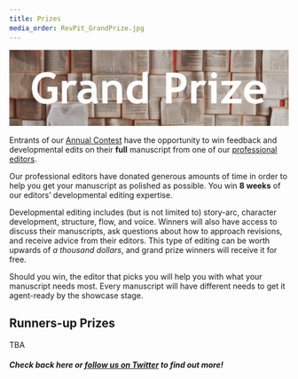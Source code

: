 ```yaml
---
title: Prizes
media_order: RevPit_GrandPrize.jpg
---
```


![RevPit Grand Prize](RevPit_GrandPrize.jpg)

Entrants of our [Annual Contest](http://reviseresub.com/annual-contest) have the opportunity to win feedback and developmental edits on their **full** manuscript from one of our [professional editors](http://reviseresub.com/editors).

Our professional editors have donated generous amounts of time in order to help you get your manuscript as polished as possible. You win **8 weeks** of our editors’ developmental editing expertise.

Developmental editing includes (but is not limited to) story-arc, character development, structure, flow, and voice. Winners will also have access to discuss their manuscripts, ask questions about how to approach revisions, and receive advice from their editors. This type of editing can be worth upwards of _a thousand dollars_, and grand prize winners will receive it for free.

Should you win, the editor that picks you will help you with what your manuscript needs most. Every manuscript will have different needs to get it agent-ready by the showcase stage. 

## Runners-up Prizes

TBA

##### Check back here or [follow us on Twitter](https://twitter.com/ReviseResub?target=_blank) to find out more!

